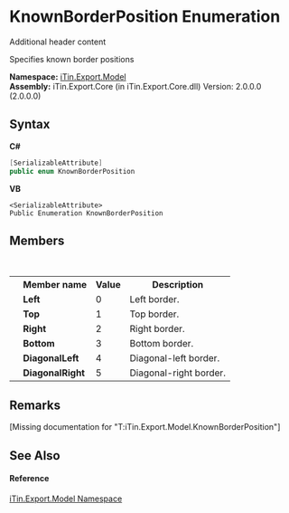 # KnownBorderPosition Enumeration
Additional header content 

Specifies known border positions

**Namespace:**&nbsp;<a href="N_iTin_Export_Model">iTin.Export.Model</a><br />**Assembly:**&nbsp;iTin.Export.Core (in iTin.Export.Core.dll) Version: 2.0.0.0 (2.0.0.0)

## Syntax

**C#**<br />
``` C#
[SerializableAttribute]
public enum KnownBorderPosition
```

**VB**<br />
``` VB
<SerializableAttribute>
Public Enumeration KnownBorderPosition
```


## Members
&nbsp;<table><tr><th></th><th>Member name</th><th>Value</th><th>Description</th></tr><tr><td /><td target="F:iTin.Export.Model.KnownBorderPosition.Left">**Left**</td><td>0</td><td>Left border.</td></tr><tr><td /><td target="F:iTin.Export.Model.KnownBorderPosition.Top">**Top**</td><td>1</td><td>Top border.</td></tr><tr><td /><td target="F:iTin.Export.Model.KnownBorderPosition.Right">**Right**</td><td>2</td><td>Right border.</td></tr><tr><td /><td target="F:iTin.Export.Model.KnownBorderPosition.Bottom">**Bottom**</td><td>3</td><td>Bottom border.</td></tr><tr><td /><td target="F:iTin.Export.Model.KnownBorderPosition.DiagonalLeft">**DiagonalLeft**</td><td>4</td><td>Diagonal-left border.</td></tr><tr><td /><td target="F:iTin.Export.Model.KnownBorderPosition.DiagonalRight">**DiagonalRight**</td><td>5</td><td>Diagonal-right border.</td></tr></table>

## Remarks
\[Missing <remarks> documentation for "T:iTin.Export.Model.KnownBorderPosition"\]

## See Also


#### Reference
<a href="N_iTin_Export_Model">iTin.Export.Model Namespace</a><br />